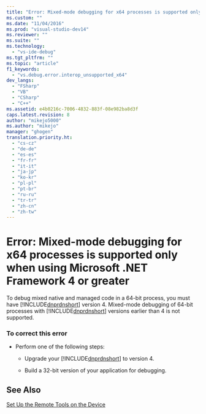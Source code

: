 ```yaml
---
title: "Error: Mixed-mode debugging for x64 processes is supported only when using Microsoft .NET Framework 4 or greater | Microsoft Docs"
ms.custom: ""
ms.date: "11/04/2016"
ms.prod: "visual-studio-dev14"
ms.reviewer: ""
ms.suite: ""
ms.technology: 
  - "vs-ide-debug"
ms.tgt_pltfrm: ""
ms.topic: "article"
f1_keywords: 
  - "vs.debug.error.interop_unsupported_x64"
dev_langs: 
  - "FSharp"
  - "VB"
  - "CSharp"
  - "C++"
ms.assetid: e4b0216c-7006-4832-883f-08e982ba8d3f
caps.latest.revision: 8
author: "mikejo5000"
ms.author: "mikejo"
manager: "ghogen"
translation.priority.ht: 
  - "cs-cz"
  - "de-de"
  - "es-es"
  - "fr-fr"
  - "it-it"
  - "ja-jp"
  - "ko-kr"
  - "pl-pl"
  - "pt-br"
  - "ru-ru"
  - "tr-tr"
  - "zh-cn"
  - "zh-tw"
---
```

# Error: Mixed-mode debugging for x64 processes is supported only when using Microsoft .NET Framework 4 or greater
To debug mixed native and managed code in a 64-bit process, you must have [!INCLUDE[dnprdnshort](../code-quality/includes/dnprdnshort_md.md)] version 4. Mixed-mode debugging of 64-bit processes with [!INCLUDE[dnprdnshort](../code-quality/includes/dnprdnshort_md.md)] versions earlier than 4 is not supported.  
  
### To correct this error  
  
-   Perform one of the following steps:  
  
    -   Upgrade your [!INCLUDE[dnprdnshort](../code-quality/includes/dnprdnshort_md.md)] to version 4.  
  
    -   Build a 32-bit version of your application for debugging.  
  
## See Also  
 [Set Up the Remote Tools on the Device](../Topic/Set%20Up%20the%20Remote%20Tools%20on%20the%20Device.md)